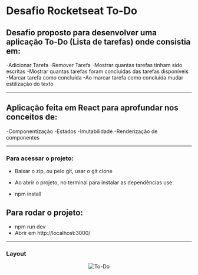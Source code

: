 # Desafio Rocketseat To-Do 

## Desafio proposto para desenvolver uma aplicação To-Do (Lista de tarefas) onde consistia em: 
-Adicionar Tarefa
-Remover Tarefa
-Mostrar quantas tarefas tinham sido escritas
-Mostrar quantas tarefas foram concluídas das tarefas disponíveis  
-Marcar tarefa como concluída
-Ao marcar tarefa como concluída mudar estilização do texto 

----------------------------------------------------------------

## Aplicação feita em React para aprofundar nos conceitos de: 
-Componentização
-Estados
-Imutabilidade 
-Renderização de componentes

-----------------------------------------------------

### Para acessar o projeto: 

- Baixar o zip, ou pelo git, usar o git clone 

- Ao abrir o projeto, no terminal para instalar as dependências use:   
- npm install 

## Para rodar o projeto: 
- npm run dev 
- Abrir em http://localhost:3000/


-----------------------------------------------------

### Layout 

<div align="center">
<img align="center" alt="To-Do" src="https://i.imgur.com/ll2Hc39.png">
</div>

